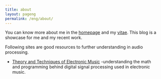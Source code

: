 ```yaml
---
title: about
layout: pageng
permalink: /eng/about/
---
```


You can know more about me in the [homepage](http://liangchen1ce.github.io) and my [vitae](/eng/vitae). This blog is a showcase for me and my recent work.

Following sites are good resources to further understanding in audio processing.

- [Theory and Techniques of Electronic Music](http://msp.ucsd.edu/techniques/latest/book-html/node4.html) -understanding the math and programming behind digital signal processing used in electronic music.